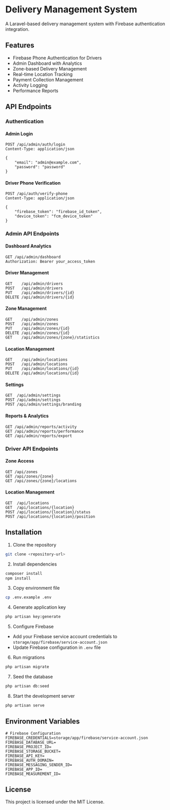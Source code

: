 # Delivery Management System

A Laravel-based delivery management system with Firebase authentication integration.

## Features

- Firebase Phone Authentication for Drivers
- Admin Dashboard with Analytics
- Zone-based Delivery Management
- Real-time Location Tracking
- Payment Collection Management
- Activity Logging
- Performance Reports

## API Endpoints

### Authentication

#### Admin Login
```
POST /api/admin/auth/login
Content-Type: application/json

{
    "email": "admin@example.com",
    "password": "password"
}
```

#### Driver Phone Verification
```
POST /api/auth/verify-phone
Content-Type: application/json

{
    "firebase_token": "firebase_id_token",
    "device_token": "fcm_device_token"
}
```

### Admin API Endpoints

#### Dashboard Analytics
```
GET /api/admin/dashboard
Authorization: Bearer your_access_token
```

#### Driver Management
```
GET    /api/admin/drivers
POST   /api/admin/drivers
PUT    /api/admin/drivers/{id}
DELETE /api/admin/drivers/{id}
```

#### Zone Management
```
GET    /api/admin/zones
POST   /api/admin/zones
PUT    /api/admin/zones/{id}
DELETE /api/admin/zones/{id}
GET    /api/admin/zones/{zone}/statistics
```

#### Location Management
```
GET    /api/admin/locations
POST   /api/admin/locations
PUT    /api/admin/locations/{id}
DELETE /api/admin/locations/{id}
```

#### Settings
```
GET  /api/admin/settings
POST /api/admin/settings
POST /api/admin/settings/branding
```

#### Reports & Analytics
```
GET /api/admin/reports/activity
GET /api/admin/reports/performance
GET /api/admin/reports/export
```

### Driver API Endpoints

#### Zone Access
```
GET /api/zones
GET /api/zones/{zone}
GET /api/zones/{zone}/locations
```

#### Location Management
```
GET  /api/locations
GET  /api/locations/{location}
POST /api/locations/{location}/status
POST /api/locations/{location}/position
```

## Installation

1. Clone the repository
```bash
git clone <repository-url>
```

2. Install dependencies
```bash
composer install
npm install
```

3. Copy environment file
```bash
cp .env.example .env
```

4. Generate application key
```bash
php artisan key:generate
```

5. Configure Firebase
- Add your Firebase service account credentials to `storage/app/firebase/service-account.json`
- Update Firebase configuration in `.env` file

6. Run migrations
```bash
php artisan migrate
```

7. Seed the database
```bash
php artisan db:seed
```

8. Start the development server
```bash
php artisan serve
```

## Environment Variables

```env
# Firebase Configuration
FIREBASE_CREDENTIALS=storage/app/firebase/service-account.json
FIREBASE_DATABASE_URL=
FIREBASE_PROJECT_ID=
FIREBASE_STORAGE_BUCKET=
FIREBASE_API_KEY=
FIREBASE_AUTH_DOMAIN=
FIREBASE_MESSAGING_SENDER_ID=
FIREBASE_APP_ID=
FIREBASE_MEASUREMENT_ID=
```

## License

This project is licensed under the MIT License.
